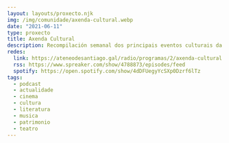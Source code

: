 ```yaml
---
layout: layouts/proxecto.njk
img: /img/comunidade/axenda-cultural.webp
date: "2021-06-11"
type: proxecto
title: Axenda Cultural
description: Recompilación semanal dos principais eventos culturais da comarca de Compostela.
redes:
  link: https://ateneodesantiago.gal/radio/programas/2/axenda-cultural
  rss: https://www.spreaker.com/show/4788873/episodes/feed
  spotify: https://open.spotify.com/show/4dDFUegyYcSXp0Dzrf6lTz
tags:
  - podcast
  - actualidade
  - cinema
  - cultura
  - literatura
  - musica
  - patrimonio
  - teatro
---
```

